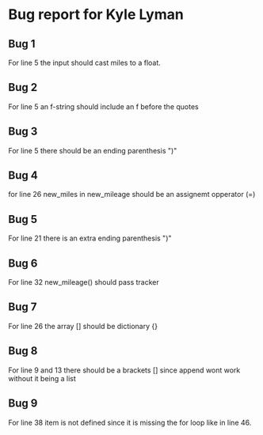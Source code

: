 # Bug report for Kyle Lyman
## Bug 1
For line 5 the input should cast miles to a float.
## Bug 2
For line 5 an f-string should include an f before the quotes
## Bug 3
For line 5 there should be an ending parenthesis ")"
## Bug 4
for line 26 new_miles in new_mileage should be an assignemt opperator (=)
## Bug 5
For line 21 there is an extra ending parenthesis ")"
## Bug 6
For line 32 new_mileage() should pass tracker 
## Bug 7
For line 26 the array [] should be dictionary {} 
## Bug 8
For line 9 and 13 there should be a brackets [] since append wont work without it being a list
## Bug 9
For line 38 item is not defined since it is missing the for loop like in line 46.